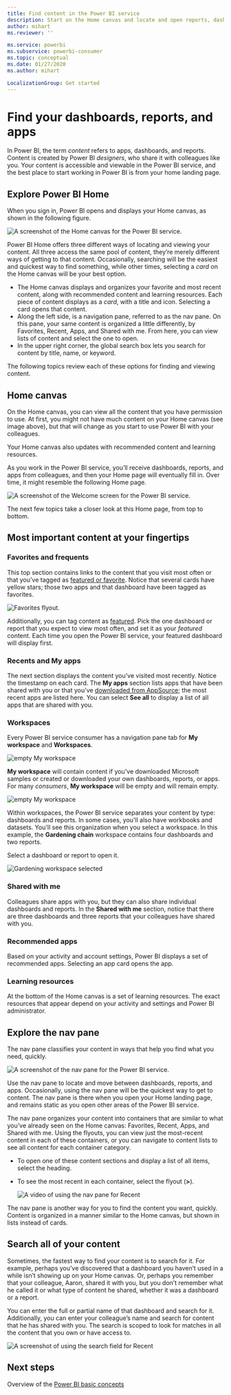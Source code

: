 ```yaml
---
title: Find content in the Power BI service
description: Start on the Home canvas and locate and open reports, dashboards, and apps.
author: mihart
ms.reviewer: ''

ms.service: powerbi
ms.subservice: powerbi-consumer
ms.topic: conceptual
ms.date: 01/27/2020
ms.author: mihart

LocalizationGroup: Get started
---
```

# Find your dashboards, reports, and apps
In Power BI, the term *content* refers to apps, dashboards, and reports. Content is created by Power BI *designers*, who share it with colleagues like you. Your content is accessible and viewable in the Power BI service, and the best place to start working in Power BI is from your home landing page.

## Explore Power BI Home
When you sign in, Power BI opens and displays your Home canvas, as shown in the following figure.
 
![A screenshot of the Home canvas for the Power BI service.](media/end-user-home/power-bi-home.png)

Power BI Home offers three different ways of locating and viewing your content. All three access the same pool of content, they’re merely different ways of getting to that content. Occasionally, searching will be the easiest and quickest way to find something, while other times, selecting a *card* on the Home canvas will be your best option.

- The Home canvas displays and organizes your favorite and most recent content, along with recommended content and learning resources. Each piece of content displays as a *card*, with a title and icon. Selecting a card opens that content.
- Along the left side, is a navigation pane, referred to as the nav pane. On this pane, your same content is organized a little differently, by Favorites, Recent, Apps, and Shared with me. From here, you can view lists of content and select the one to open.
- In the upper right corner, the global search box lets you search for content by title, name, or keyword.

The following topics review each of these options for finding and viewing content.

## Home canvas
On the Home canvas, you can view all the content that you have permission to use. At first, you might not have much content on your Home canvas (see image above), but that will change as you start to use Power BI with your colleagues.

Your Home canvas also updates with recommended content and learning resources. 
 
As you work in the Power BI service, you’ll receive dashboards, reports, and apps from colleagues, and then your Home page will eventually fill in. Over time, it might resemble the following Home page.

![A screenshot of the Welcome screen for the Power BI service.](media/end-user-home/power-bi-home-older.png)

 
The next few topics take a closer look at this Home page, from top to bottom.

## Most important content at your fingertips

### Favorites and frequents
This top section contains links to the content that you visit most often or that you’ve tagged as [featured or favorite](end-user-favorite.md). Notice that several cards have yellow stars; those two apps and that dashboard have been tagged as favorites. 

![Favorites flyout](./media/end-user-home/power-bi-favorite.png).

Additionally, you can tag content as [featured](end-user-featured.md). Pick the one dashboard or report that you expect to view most often, and set it as your *featured* content. Each time you open the Power BI service, your featured dashboard will display first. 
 
### Recents and My apps
The next section displays the content you’ve visited most recently. Notice the timestamp on each card. The **My apps** section lists apps that have been shared with you or that you've [downloaded from AppSource](end-user-apps.md); the most recent apps are listed here. You can select **See all** to display a list of all apps that are shared with you.

### Workspaces
Every Power BI service consumer has a navigation pane tab for **My workspace** and **Workspaces**. 

![empty My workspace](./media/end-user-home/power-bi-workspace.png)

**My workspace** will contain content if you've downloaded Microsoft samples or created or downloaded your own dashboards, reports, or apps. For many *consumers*, **My workspace** will be empty and will remain empty.  

![empty My workspace](./media/end-user-home/power-bi-empty-workspace.png)

Within workspaces, the Power BI service separates your content by type: dashboards and reports. In some cases, you'll also have workbooks and datasets. You'll see this organization when you select a workspace. In this example, the **Gardening chain** workspace contains four dashboards and two reports.

Select a dashboard or report to open it. 

![Gardening workspace selected](./media/end-user-home/power-bi-search-workspace.png)

### Shared with me
Colleagues share apps with you, but they can also share individual dashboards and reports. In the **Shared with me** section, notice that there are three dashboards and three reports that your colleagues have shared with you.

### Recommended apps
Based on your activity and account settings, Power BI displays a set of recommended apps. Selecting an app card opens the app.
 
### Learning resources
At the bottom of the Home canvas is a set of learning resources. The exact resources that appear depend on your activity and settings and Power BI administrator. 
 
## Explore the nav pane

The nav pane classifies your content in ways that help you find what you need, quickly.  

![A screenshot of the nav pane for the Power BI service.](media/end-user-home/power-bi-nav-bar.png)


Use the nav pane to locate and move between dashboards, reports, and apps. Occasionally, using the nav pane will be the quickest way to get to content.
The nav pane is there when you open your Home landing page, and remains static as you open other areas of the Power BI service.
  
The nav pane organizes your content into containers that are similar to what you’ve already seen on the Home canvas: Favorites, Recent, Apps, and Shared with me. Using the flyouts, you can view just the most-recent content in each of these containers, or you can navigate to content lists to see all content for each container category.
 
- To open one of these content sections and display a list of all items, select the heading.
- To see the most recent in each container, select the flyout (**>**).

    ![A video of using the nav pane for Recent](media/end-user-home/power-bi-nav-bar.gif)

 
The nav pane is another way for you to find the content you want, quickly. Content is organized in a manner similar to the Home canvas, but shown in lists instead of cards. 

## Search all of your content
Sometimes, the fastest way to find your content is to search for it. For example, perhaps you’ve discovered that a dashboard you haven’t used in a while isn’t showing up on your Home canvas. Or, perhaps you remember that your colleague, Aaron, shared it with you, but you don’t remember what he called it or what type of content he shared, whether it was a dashboard or a report.
 
You can enter the full or partial name of that dashboard and search for it. Additionally, you can enter your colleague’s name and search for content that he has shared with you. The search is scoped to look for matches in all the content that you own or have access to.

![A screenshot of using the search field for Recent](media/end-user-home/power-bi-search.png)

## Next steps
Overview of the [Power BI basic concepts](end-user-basic-concepts.md)
